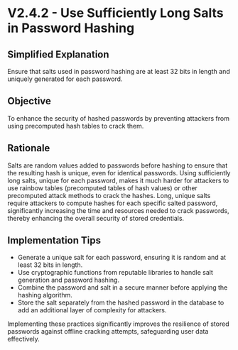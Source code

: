 # V2.4.2 - Use Sufficiently Long Salts in Password Hashing

## Simplified Explanation

Ensure that salts used in password hashing are at least 32 bits in length and uniquely generated for each password.

## Objective

To enhance the security of hashed passwords by preventing attackers from using precomputed hash tables to crack them.

## Rationale

Salts are random values added to passwords before hashing to ensure that the resulting hash is unique, even for identical passwords. Using sufficiently long salts, unique for each password, makes it much harder for attackers to use rainbow tables (precomputed tables of hash values) or other precomputed attack methods to crack the hashes. Long, unique salts require attackers to compute hashes for each specific salted password, significantly increasing the time and resources needed to crack passwords, thereby enhancing the overall security of stored credentials.

## Implementation Tips

- Generate a unique salt for each password, ensuring it is random and at least 32 bits in length.
- Use cryptographic functions from reputable libraries to handle salt generation and password hashing.
- Combine the password and salt in a secure manner before applying the hashing algorithm.
- Store the salt separately from the hashed password in the database to add an additional layer of complexity for attackers.

Implementing these practices significantly improves the resilience of stored passwords against offline cracking attempts, safeguarding user data effectively.
